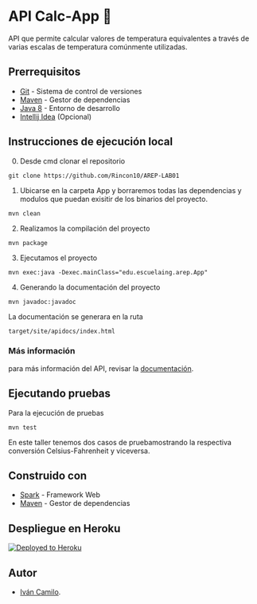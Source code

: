 # **API Calc-App 📲**

API que permite calcular valores de temperatura equivalentes a través de varias escalas de temperatura comúnmente utilizadas.

## **Prerrequisitos**

-   [Git](https://git-scm.com/downloads) - Sistema de control de versiones
-   [Maven](https://maven.apache.org/download.cgi) - Gestor de dependencias
-   [Java 8](https://www.java.com/download/ie_manual.jsp) - Entorno de desarrollo
-   [Intellij Idea](https://www.jetbrains.com/es-es/idea/download/) (Opcional)


## **Instrucciones de ejecución local**

0. Desde cmd clonar el repositorio

```git
git clone https://github.com/Rincon10/AREP-LAB01
```


1. Ubicarse en la carpeta App y borraremos todas las dependencias y modulos que puedan exisitir de los binarios del proyecto.
```maven
mvn clean
```

2. Realizamos la compilación del proyecto
```maven
mvn package
```

3. Ejecutamos el proyecto
```maven
mvn exec:java -Dexec.mainClass="edu.escuelaing.arep.App"
```

4. Generando la documentación del proyecto
```mvn
mvn javadoc:javadoc
```
La documentación se generara en la ruta
```
target/site/apidocs/index.html
```

### **Más información**
para más información del API, revisar la [documentación](https://calcapp-frontend.herokuapp.com/public/documentation.html).


## **Ejecutando pruebas**
Para la ejecución de pruebas

```mvn
mvn test
```

 En este taller tenemos dos casos de pruebamostrando la respectiva conversión  Celsius-Fahrenheit y viceversa.

## **Construido con**
 -   [Spark](https://sparkjava.com/documentation#getting-started) - Framework Web
  -   [Maven](https://maven.apache.org/download.cgi) - Gestor de dependencias

## **Despliegue en Heroku**

[![Deployed to Heroku](https://www.herokucdn.com/deploy/button.png)](https://calcapp-backend.herokuapp.com/api/v1/celsius/1)

## **Autor**

-   [Iván Camilo](https://github.com/Rincon10).